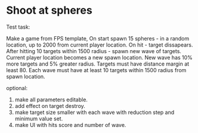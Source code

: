 # Shoot at spheres

Test task:

Make a game from FPS template, 
On start spawn 15 spheres - in a random location, up to 2000 from current player location.
On hit - target dissapears.
After hitting 10 targets within 1500 radius - spawn new wave of targets. 
Current player location becomes a new spawn location.
New wave has 10% more targets and 5% greater radius.
Targets must have distance margin at least 80.
Each wave must have at least 10 targets within 1500 radius from spawn location.

optional:
1. make all parameters editable.
2. add effect on target destroy.
3. make target size smaller with each wave with reduction step and minimum value set.
4. make UI with hits score and number of wave.